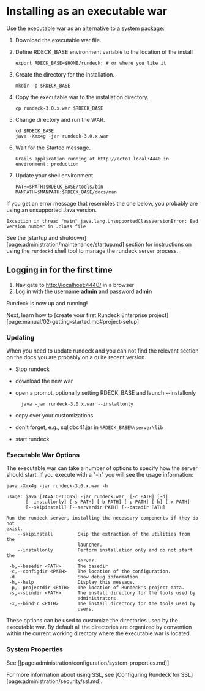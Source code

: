 # Installing as an executable war

Use the executable war as an alternative to a system package:

1. Download the executable war file.
1. Define RDECK_BASE environment variable to the location of the install

   ```{.bash}
   export RDECK_BASE=$HOME/rundeck; # or where you like it
   ```

1. Create the directory for the installation.

   ```{.bash}
   mkdir -p $RDECK_BASE
   ```

1. Copy the executable war to the installation directory.

   ```{.bash}
   cp rundeck-3.0.x.war $RDECK_BASE
   ```

1. Change directory and run the WAR.

   ```{.bash}
   cd $RDECK_BASE
   java -Xmx4g -jar rundeck-3.0.x.war
   ```

1. Wait for the Started message.

   ```
   Grails application running at http://ecto1.local:4440 in environment: production
   ```

1. Update your shell environment

   ```{.bash}
   PATH=$PATH:$RDECK_BASE/tools/bin
   MANPATH=$MANPATH:$RDECK_BASE/docs/man
   ```

If you get an error message that resembles the one below, you probably
are using an unsupported Java version.

    Exception in thread "main" java.lang.UnsupportedClassVersionError: Bad version number in .class file

See the [startup and shutdown][page:administration/maintenance/startup.md] section for
instructions on using the `rundeckd` shell tool to manage the
rundeck server process.

## Logging in for the first time

1. Navigate to [http://localhost:4440/](http://localhost:4440/user/login) in a browser
1. Log in with the username **admin** and password **admin**

Rundeck is now up and running!

Next, learn how to [create your first Rundeck Enterprise project][page:manual/02-getting-started.md#project-setup]

### Updating

When you need to update rundeck and you can not find the relevant section on the docs you are probably on a quite recent version.

- Stop rundeck
- download the new war
- open a prompt, optionally setting RDECK_BASE and launch --installonly

        java -jar rundeck-3.0.x.war --installonly

- copy over your customizations
- don't forget, e.g., sqljdbc41.jar in `%RDECK_BASE%\server\lib`
- start rundeck

### Executable War Options

The executable war can take a number of options to specify how the server should start. If you execute with a "-h" you will see the usage information:

```{.bash}
java -Xmx4g -jar rundeck-3.0.x.war -h
```

    usage: java [JAVA_OPTIONS] -jar rundeck.war  [-c PATH] [-d]
           [--installonly] [-s PATH] [-b PATH] [-p PATH] [-h] [-x PATH]
           [--skipinstall] [--serverdir PATH] [--datadir PATH]

    Run the rundeck server, installing the necessary components if they do not
    exist.
        --skipinstall         Skip the extraction of the utilities from the
                              launcher.
        --installonly         Perform installation only and do not start the
                              server.
     -b,--basedir <PATH>      The basedir
     -c,--configdir <PATH>    The location of the configuration.
     -d                       Show debug information
     -h,--help                Display this message.
     -p,--projectdir <PATH>   The location of Rundeck's project data.
     -s,--sbindir <PATH>      The install directory for the tools used by
                              administrators.
     -x,--bindir <PATH>       The install directory for the tools used by
                              users.

These options can be used to customize the directories used by the executable war.
By default all the directories are organized by convention within the current
working directory where the executable war is located.

### System Properties

See [[page:administration/configuration/system-properties.md]]

For more information about using SSL, see [Configuring Rundeck for SSL][page:administration/security/ssl.md].
